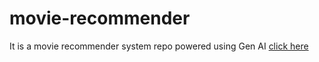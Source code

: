 # movie-recommender
It is a movie recommender system repo powered using Gen AI [click here](https://recommender-movie-system.streamlit.app/)
